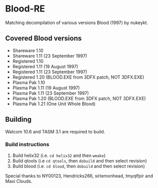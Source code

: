 # Blood-RE
Matching decompilation of various versions Blood (1997) by nukeykt.

## Covered Blood versions
* Shareware 1.10
* Shareware 1.11 (23 September 1997)
* Registered 1.10
* Registered 1.11 (19 August 1997)
* Registered 1.11 (23 September 1997)
* Registered 1.20 (BLOOD.EXE from 3DFX patch, NOT 3DFX.EXE)
* Plasma Pak 1.10
* Plasma Pak 1.11 (19 August 1997)
* Plasma Pak 1.11 (23 September 1997)
* Plasma Pak 1.20 (BLOOD.EXE from 3DFX patch, NOT 3DFX.EXE)
* Plasma Pak 1.21 (One Unit Whole Blood)

## Building

Watcom 10.6 and TASM 3.1 are required to build.

### Build instructions
1) Build helix32 (i.e. `cd helix32` and then `wmake`)
2) Build qtools (i.e `cd qtools`, then `dobuild` and then select revision)
2) Build blood (i.e. `cd blood`, then `dobuild` and then select revision)

Special thanks to NY00123, Hendricks266, sirlemonhead, tmyqlfpir and Maxi Clouds.

